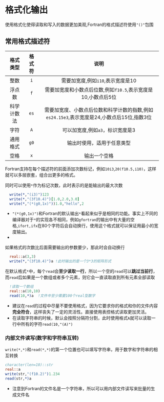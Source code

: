 # 格式化输出

使用格式化使得读取和写入的数据更加美观,Fortran的格式描述符使用`"()"`包围

## 常用格式描述符

| 格式类型| 格式符 |说明|
|:-:|:-:|:-:|
|整数|`i`|需要加宽度,例如`i10`,表示宽度是10|
|浮点数|`f`|需要加宽度和小数点后位数,例如`f10.5`,表示宽度是10,小数点后5位|
|科学计数法|`es`|需要加宽度、小数点后位数和科学计数的指数,例如`es24.15e3`,表示宽度是24,小数点后15位,指数3位|
|字符|`A`|可以加宽度,例如`a3`，标识宽度是3|
|通用格式|`g0`|输出时使用，适用于任意类型|
|空格|`x`|输出一个空格|

Fortran支持在每个描述符的前面添加次数标记，例如`10i3`,`20(f10.5,i10)`，这样就可以多层嵌套，组合出更多的格式。

同时可以使用`*`作为标记次数，此时表示的是能输出的最大次数

``` fortran
  write(*,"(i3)")123
  write(*,"(3f10.4)")[1.0,2.0,3.0]
  write(*,"(*(g0,1x)"))1.0,"hello",2 
```
- `"(*(g0,1x)")`和Fortran的默认输出`*`看起来似乎是相同的功能。事实上不同的编译器对于`*`的实现各不相同，例如`gfortran`的输出中有大量的空格,`ifort,ifx`在80个字符后会自动换行，使用这个格式就可以保证用最小的宽度输出。
- 
如果格式的次数比后面需要输出的参数要少，那此时会自动换行
``` fortran
  real::a(3,3)
  write(*,"(3f10.4)")a !此时输出的是一个3*3的矩阵形式
```

在默认格式`*`中，每个`read`会**至少读取一行**，所以一个空的`read`可以**跳过当前行**，而`read`后如果是一个数组或者多个元素，则它会一直读取直到所有元素全部读取

``` fortran
  !读取一个数组
  real::a(10,10)
  read(10,*)a  !文件中至少需要100个real型数字
```

- 建议在`read`的过程中尽量不要使用格式，因为它要求你的格式和你的文件内容**完全符合**，这样丧失了一定的灵活性。直接使用表控格式读取更加灵活。
- 在读取字符串的时候，默认会按照分隔符分割，此时使用格式`A`就可以读取一行中所有的字符`read(10,"(A)")`



### 内部文件读写(数字和字符串互转)
`write(*,*)`和`read(*,*)`的第一个位置也可以填写字符串，用于数字和字符串的相互转换

``` fortran
character(len=10)::str
real::a
write(str,"(f10.2)")1.234
read(str,*)a
```
- 注意到Fortran的文件名是一个字符串，所以可以用内部文件读写来批量的生成文件名

